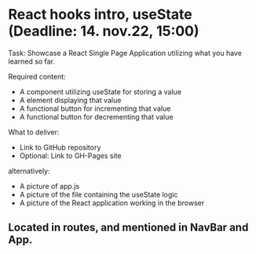 # React hooks intro, useState (Deadline: 14. nov.22, 15:00)

Task:
Showcase a React Single Page Application utilizing what you have learned so far.

Required content:

- A component utilizing useState for storing a value
- A element displaying that value
- A functional button for incrementing that value
- A functional button for decrementing that value

What to deliver:

- Link to GitHub repository
- Optional: Link to GH-Pages site

alternatively:

- A picture of app.js
- A picture of the file containing the useState logic
- A picture of the React application working in the browser

## Located in routes, and mentioned in NavBar and App.
